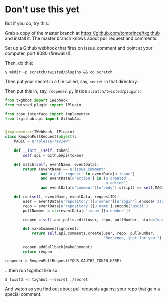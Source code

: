 # Don't use this yet

But if you do, try this:

Grab a copy of the master branch at https://github.com/tomprince/txgithub and install it.  The master branch knows about pull request and comments.

Set up a Github webhook that fires on issue_comment and point at your computer, port 8080 (firewalls!).

Then, do this:

````
$ mkdir -p scratch/twisted/plugins && cd scratch
````

Then put your secret in a file called, say, `secret` in that directory.

Then put this in, say, `reopener.py` inside `scratch/twisted/plugins`:

````python
from txghbot import IWebhook
from twisted.plugin import IPlugin

from zope.interface import implementer
from txgithub.api import GithubApi


@implementer(IWebhook, IPlugin)
class ReopenPullRequest(object):
    MAGIC = u"!please-review"

    def __init__(self, token):
        self.api = GithubApi(token)

    def match(self, eventName, eventData):
        return (eventName == u'issue_comment'
                and u'pull_request' in eventData[u'issue']
                and eventData[u'action'] in (u'created',
                                             u'edited')
                and eventData[u'comment'][u'body'].strip() == self.MAGIC)

    def run(self, eventName, eventData, requestID):
        user = eventData[u'repository'][u'owner'][u'login'].encode('ascii')
        repo = eventData[u'repository'][u'name'].encode('ascii')
        pullNumber = str(eventData[u'issue'][u'number'])

        reopen = self.api.pulls.edit(user, repo, pullNumber, state="open")

        def makeComment(ignored):
            return self.api.comments.create(user, repo, pullNumber,
                                            "Reopened, just for you!")

        reopen.addCallback(makeComment)
        return reopen

reopener = ReopenPullRequest(YOUR_OAUTH2_TOKEN_HERE)
````

...then run txghbot like so:

````
$ twistd -n txghbot --secret ./secret
````

And watch as you find out about pull requests against your repo that gain a special comment.
